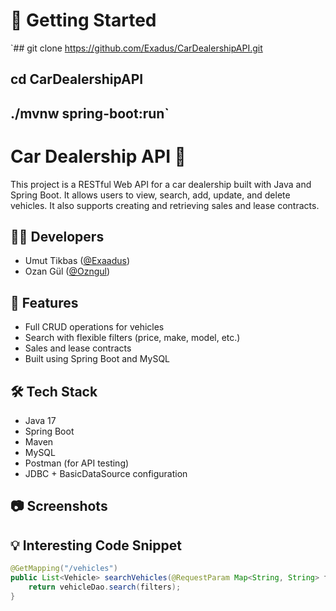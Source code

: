 
# 🏁 Getting Started 
`## git clone https://github.com/Exadus/CarDealershipAPI.git
## cd CarDealershipAPI
## ./mvnw spring-boot:run` 

# Car Dealership API 🚗

This project is a RESTful Web API for a car dealership built with Java and Spring Boot. It allows users to view, search, add, update, and delete vehicles. It also supports creating and retrieving sales and lease contracts.

## 👨‍💻 Developers
- Umut Tikbas ([@Exaadus](https://github.com/Exaadus))
- Ozan Gül ([@Ozngul](https://github.com/ozngul))

## 🚀 Features
- Full CRUD operations for vehicles
- Search with flexible filters (price, make, model, etc.)
- Sales and lease contracts
- Built using Spring Boot and MySQL

## 🛠️ Tech Stack
- Java 17
- Spring Boot
- Maven
- MySQL
- Postman (for API testing)
- JDBC + BasicDataSource configuration

## 📷 Screenshots


## 💡 Interesting Code Snippet
```java
@GetMapping("/vehicles")
public List<Vehicle> searchVehicles(@RequestParam Map<String, String> filters) {
    return vehicleDao.search(filters);
}
